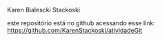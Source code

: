 Karen Bialescki Stackoski

este repositório está no github acessando esse link: https://github.com/KarenStackoski/atividadeGit